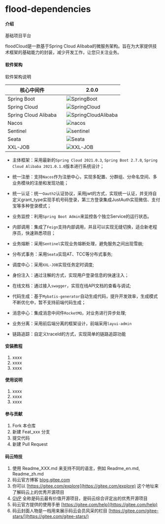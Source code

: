 # flood-dependencies

#### 介绍
基础项目平台

floodCloud是一款基于Spring Cloud Alibaba的微服务架构。旨在为大家提供技术框架的基础能力的封装，减少开发工作，让您只关注业务。

#### 软件架构
软件架构说明

核心中间件 |  | 2.0.0
---|---|---
Spring Boot |  | <img src="https://img.shields.io/badge/Spring%20Boot-2.7.2-blue" alt="SpringBoot"/>
Spring Cloud |  | <img src="https://img.shields.io/badge/Spring%20Cloud-2021.0.3-blue" alt="SpringCloud"/>
Spring Cloud Alibaba | | <img src="https://img.shields.io/badge/Spring%20Cloud%20Alibaba-2021.0.1.0-blue" alt="SpringCloudAlibaba"/>
Nacos |  | <img src="https://img.shields.io/badge/Nacos-2.1.0-blue" alt="nacos"/>
Sentinel |  | <img src="https://img.shields.io/badge/Sentinel-1.8.3-blue" alt="sentinel"/>
Seata |  | <img src="https://img.shields.io/badge/Seata-1.5.2-blue" alt="Seata"/>
XXL-JOB |  | <img src="https://img.shields.io/badge/XXL-JOB-2.3.0-blue" alt="XXL-JOB"/>

- 主体框架：采用最新的`Spring Cloud 2021.0.3`, `Spring Boot 2.7.0`, `Spring Cloud Alibaba 2021.0.1.0`版本进行系统设计；

- 统一注册：支持`Nacos`作为注册中心，实现多配置、分群组、分命名空间、多业务模块的注册和发现功能；

- 统一认证：统一`Oauth2`认证协议，采用jwt的方式，实现统一认证，并支持自定义grant_type实现手机号码登录，第三方登录集成JustAuth实现微信、支付宝等多种登录模式；

- 业务监控：利用`Spring Boot Admin`来监控各个独立Service的运行状态。

- 内部调用：集成了`Feign`支持内部调用，并且可以实现无缝切换，适合新老程序员，快速熟悉项目；

- 业务熔断：采用`Sentinel`实现业务熔断处理，避免服务之间出现雪崩;

- 分布式事务：采用`Seata`实现AT、TCC等分布式事务;

- 调度中心：采用`XXL-JOB`实现任务定时调度;

- 身份注入：通过注解的方式，实现用户登录信息的快速注入；

- 在线文档：通过接入`swagger`，实现在线API文档的查看与调试;

- 代码生成：基于`Mybatis-generator`自动生成代码，提升开发效率，生成模式不断优化中，暂不支持前端代码生成；

- 消息中心：集成消息中间件`RocketMQ`，对业务进行异步处理;

- 业务分离：采用前后端分离的框架设计，前端采用`layui-admin`
  
- 链路追踪：自定义traceId的方式，实现简单的链路追踪功能
#### 安装教程

1. xxxx
2. xxxx
3. xxxx

#### 使用说明

1. xxxx
2. xxxx
3. xxxx

#### 参与贡献

1. Fork 本仓库
2. 新建 Feat_xxx 分支
3. 提交代码
4. 新建 Pull Request


#### 码云特技

1. 使用 Readme\_XXX.md 来支持不同的语言，例如 Readme\_en.md, Readme\_zh.md
2. 码云官方博客 [blog.gitee.com](https://blog.gitee.com)
3. 你可以 [https://gitee.com/explore](https://gitee.com/explore) 这个地址来了解码云上的优秀开源项目
4. [GVP](https://gitee.com/gvp) 全称是码云最有价值开源项目，是码云综合评定出的优秀开源项目
5. 码云官方提供的使用手册 [https://gitee.com/help](https://gitee.com/help)
6. 码云封面人物是一档用来展示码云会员风采的栏目 [https://gitee.com/gitee-stars/](https://gitee.com/gitee-stars/)